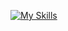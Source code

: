 [![My Skills](https://skillicons.dev/icons?i=html,css,js,ts,java,php,dart,nodejs,react,next,vite,flutter,express,spring,nest,postgresql,sqlite,git,github,aws,materialui,tailwind,idea,webstorm,phpstorm,vscode,neovimlinux,npm,maven,postman,stackoverflow)](https://skillicons.dev)
